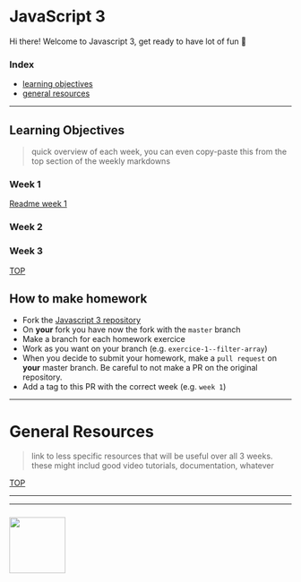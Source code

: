 # JavaScript 3

Hi there! Welcome to Javascript 3, get ready to have lot of fun 🥳

### Index
* [learning objectives](#learning-objectives)
* [general resources](#general-resources)

---

## Learning Objectives

> quick overview of each week, you can even copy-paste this from the top section of the weekly markdowns

### Week 1

[Readme week 1](https://github.com/be-hacking-hyf/javascript-3/blob/master/week-1.md)

### Week 2



### Week 3


[TOP](#javascript-3)

## How to make homework
  
- Fork the [Javascript 3 repository](https://github.com/be-hacking-hyf/javascript-3-homework)
- On __your__ fork you have now the fork with the `master` branch
- Make a branch for each homework exercice
- Work as you want on your branch (e.g. `exercice-1--filter-array`)
- When you decide to submit your homework, make a `pull request` on __your__ master branch. Be careful to not make a PR on the original repository.
- Add a tag to this PR with the correct week (e.g. `week 1`)

---


# General Resources

> link to less specific resources that will be useful over all 3 weeks.  these might includ good video tutorials, documentation, whatever

[TOP](#javascript-3)

___
___
### <a href="https://hackyourfuture.be" target="_blank"><img src="https://pbs.twimg.com/profile_images/984474625009741824/Bs_qKx6-_400x400.jpg" width="100" height="100"></img></a>
